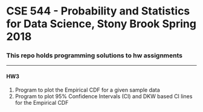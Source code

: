 # CSE 544 - Probability and Statistics for Data Science, Stony Brook Spring 2018

### This repo holds programming solutions to hw assignments

---

#### HW3
1. Program to plot the Empirical CDF for a given sample data
2. Program to plot 95% Confidence Intervals (CI) and DKW based CI lines for the Empirical CDF

